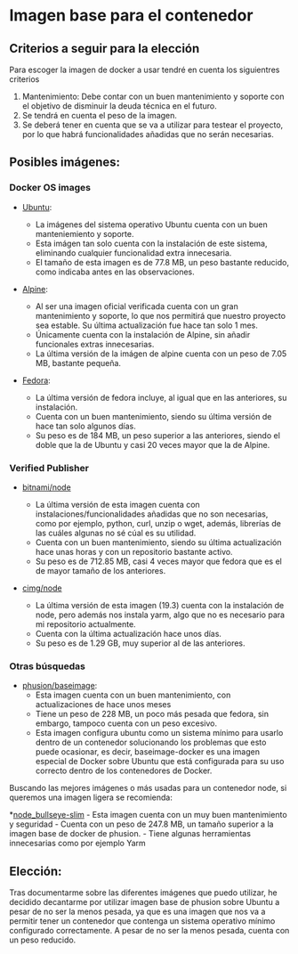 # Imagen base para el contenedor

## Criterios a seguir para la elección
Para escoger la imagen de docker a usar tendré en cuenta los siguientres criterios
1. Mantenimiento: Debe contar con un buen mantenimiento y soporte con el objetivo de disminuir la deuda técnica en el futuro.
2. Se tendrá en cuenta el peso de la imagen.
3. Se deberá tener en cuenta que se va a utilizar para testear el proyecto, por lo que habrá funcionalidades añadidas que no serán necesarias.

## Posibles imágenes:

### Docker OS images

* [Ubuntu](https://hub.docker.com/_/ubuntu):
    - La imágenes del sistema operativo Ubuntu cuenta con un buen manteniemiento y soporte.
    - Esta imágen tan solo cuenta con la instalación de este sistema, eliminando cualquier funcionalidad extra innecesaria.
    - El tamaño de esta imagen es de 77.8 MB, un peso bastante reducido, como indicaba antes en las observaciones.

* [Alpine](https://github.com/alpinelinux/docker-alpine/blob/a791ed3b042cb15f4dda594dd2fb088dcb725542/x86_64/Dockerfile):
    - Al ser una imagen oficial verificada cuenta con un gran mantenimiento y soporte, lo que nos permitirá que nuestro proyecto sea estable. Su última actualización fue hace tan solo 1 mes.
    - Únicamente cuenta con la instalación de Alpine, sin añadir funcionales extras innecesarias.
    - La última versión de la imágen de alpine cuenta con un peso de 7.05 MB, bastante pequeña.

* [Fedora](https://github.com/fedora-cloud/docker-brew-fedora/blob/1853328a811b98a580c4d3ca50d10cd788ba9d64/x86_64/Dockerfile):
    - La última versión de fedora incluye, al igual que en las anteriores, su instalación.
    - Cuenta con un buen mantenimiento, siendo su última versión de hace tan solo algunos días.
    - Su peso es de 184 MB, un peso superior a las anteriores, siendo el doble que la de Ubuntu y casi 20 veces mayor que la de Alpine.

### Verified Publisher

* [bitnami/node](https://github.com/bitnami/containers/blob/main/bitnami/node/18/debian-11/Dockerfile)
    - La última versión de esta imagen cuenta con instalaciones/funcionalidades añadidas que no son necesarias, como por ejemplo, python, curl, unzip o wget, además, librerías de las cuáles algunas no sé cúal es su utilidad.
    - Cuenta con un buen mantenimiento, siendo su última actualización hace unas horas y con un repositorio bastante activo.
    - Su peso es de 712.85 MB, casi 4 veces mayor que fedora que es el de mayor tamaño de los anteriores.

* [cimg/node](https://github.com/CircleCI-Public/cimg-node/blob/main/19.3/Dockerfile)
    - La última versión de esta imagen (19.3) cuenta con la instalación de node, pero además nos instala yarm, algo que no es necesario para mi repositorio actualmente.
    - Cuenta con la última actualización hace unos días.
    - Su peso es de 1.29 GB, muy superior al de las anteriores.

### Otras búsquedas

* [phusion/baseimage](https://github.com/phusion/baseimage-docker):
    - Esta imagen cuenta con un buen mantenimiento, con actualizaciones de hace unos meses
    - Tiene un peso de 228 MB, un poco más pesada que fedora, sin embargo, tampoco cuenta con un peso excesivo.
    - Esta imagen configura ubuntu como un sistema mínimo para usarlo dentro de un contenedor solucionando los problemas que esto puede ocasionar, es decir, baseimage-docker es una imagen especial de Docker sobre Ubuntu que está configurada para su uso correcto dentro de los contenedores de Docker.

Buscando las mejores imágenes o más usadas para un contenedor node, si queremos una imagen ligera se recomienda:

*[node_bullseye-slim](https://github.com/nodejs/docker-node/blob/28ad5e0e5d0e80df44d897c9057ffd6419a3c7a5/19/bullseye-slim/Dockerfile) 
    - Esta imagen cuenta con un muy buen mantenimiento y seguridad
    - Cuenta con un peso de 247.8 MB, un tamaño superior a la imagen base de docker de phusion.
    - Tiene algunas herramientas innecesarias como por ejemplo Yarm


## Elección:

Tras documentarme sobre las diferentes imágenes que puedo utilizar, he decidido decantarme por utilizar imagen base de phusion sobre Ubuntu a pesar de no ser la menos pesada, ya que es una imagen que nos va a permitir tener un contenedor que contenga un sistema operativo mínimo configurado correctamente. A pesar de no ser la menos pesada, cuenta con un peso reducido.




